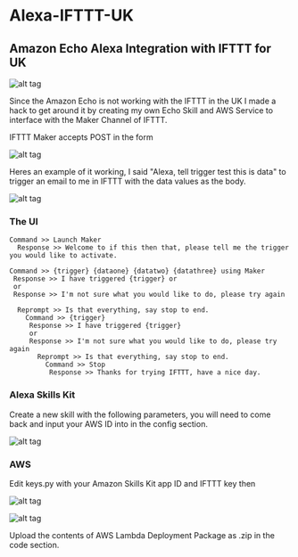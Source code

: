 # Alexa-IFTTT-UK
## Amazon Echo Alexa Integration with IFTTT  for UK 

![alt tag](http://puu.sh/rUyPJ/7bccb76299.png)

Since the Amazon Echo is not working with the IFTTT in the UK I made a hack to get around it by creating my own Echo Skill and AWS Service to interface with the Maker Channel of IFTTT. 

IFTTT Maker accepts POST in the form

![alt tag](http://puu.sh/rV58N/0a59714925.png)

Heres an example of it working, I said "Alexa, tell trigger test this is data" to trigger an email to me in IFTTT with the data values as the body.

![alt tag](http://puu.sh/rUZx6/43bdf5fad5.png)

### The UI 

```
Command >> Launch Maker 
  Response >> Welcome to if this then that, please tell me the trigger you would like to activate.

Command >> {trigger} {dataone} {datatwo} {datathree} using Maker
 Response >> I have triggered {trigger} or 
 or
 Response >> I'm not sure what you would like to do, please try again
 
  Reprompt >> Is that everything, say stop to end.
    Command >> {trigger} 
     Response >> I have triggered {trigger}
     or
     Response >> I'm not sure what you would like to do, please try again
       Reprompt >> Is that everything, say stop to end.
         Command >> Stop
          Response >> Thanks for trying IFTTT, have a nice day.
```

### Alexa Skills Kit 

Create a new skill with the following parameters, you will need to come back and input your AWS ID into in the config section.

![alt tag](http://puu.sh/rUZCd/7a1cdc5a4a.png)

### AWS

Edit keys.py with your Amazon Skills Kit app ID and IFTTT key then 

![alt tag](http://puu.sh/rUxHd/8eb2e915e2.png)

![alt tag](http://puu.sh/rUxP2/839fe11b08.png)

Upload the contents of AWS Lambda Deployment Package as .zip in the code section.

